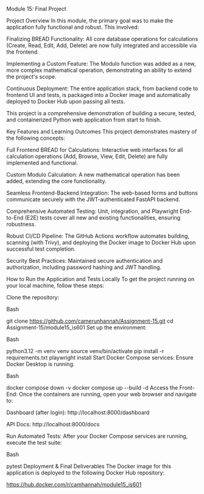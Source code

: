 Module 15: Final Project

Project Overview
In this module, the primary goal was to make the application fully functional and robust. This involved:

Finalizing BREAD Functionality: All core database operations for calculations (Create, Read, Edit, Add, Delete) are now fully integrated and accessible via the frontend.

Implementing a Custom Feature: The Modulo function was added as a new, more complex mathematical operation, demonstrating an ability to extend the project's scope.

Continuous Deployment: The entire application stack, from backend code to frontend UI and tests, is packaged into a Docker image and automatically deployed to Docker Hub upon passing all tests.

This project is a comprehensive demonstration of building a secure, tested, and containerized Python web application from start to finish.

Key Features and Learning Outcomes
This project demonstrates mastery of the following concepts:

Full Frontend BREAD for Calculations: Interactive web interfaces for all calculation operations (Add, Browse, View, Edit, Delete) are fully implemented and functional.

Custom Modulo Calculation: A new mathematical operation has been added, extending the core functionality.

Seamless Frontend-Backend Integration: The web-based forms and buttons communicate securely with the JWT-authenticated FastAPI backend.

Comprehensive Automated Testing: Unit, integration, and Playwright End-to-End (E2E) tests cover all new and existing functionalities, ensuring robustness.

Robust CI/CD Pipeline: The GitHub Actions workflow automates building, scanning (with Trivy), and deploying the Docker image to Docker Hub upon successful test completion.

Security Best Practices: Maintained secure authentication and authorization, including password hashing and JWT handling.

How to Run the Application and Tests Locally
To get the project running on your local machine, follow these steps:

Clone the repository:

Bash

git clone https://github.com/camerunhannah/Assignment-15.git
cd Assignment-15/module15_is601
Set up the environment:

Bash

python3.12 -m venv venv
source venv/bin/activate
pip install -r requirements.txt
playwright install
Start Docker Compose services:
Ensure Docker Desktop is running.

Bash

docker compose down -v
docker compose up --build -d
Access the Front-End:
Once the containers are running, open your web browser and navigate to:

Dashboard (after login): http://localhost:8000/dashboard

API Docs: http://localhost:8000/docs

Run Automated Tests:
After your Docker Compose services are running, execute the test suite:

Bash

pytest
Deployment & Final Deliverables
The Docker image for this application is deployed to the following Docker Hub repository:

https://hub.docker.com/r/camhannah/module15_is601

